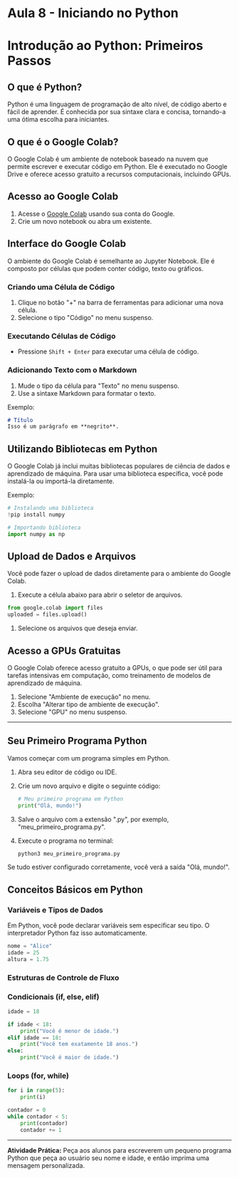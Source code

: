 # Aula 8 - Iniciando no Python

# Introdução ao Python: Primeiros Passos

## O que é Python?

Python é uma linguagem de programação de alto nível, de código aberto e fácil de aprender. É conhecida por sua sintaxe clara e concisa, tornando-a uma ótima escolha para iniciantes.

## O que é o Google Colab?

O Google Colab é um ambiente de notebook baseado na nuvem que permite escrever e executar código em Python. Ele é executado no Google Drive e oferece acesso gratuito a recursos computacionais, incluindo GPUs.

## Acesso ao Google Colab

1. Acesse o [Google Colab](https://colab.research.google.com/) usando sua conta do Google.
2. Crie um novo notebook ou abra um existente.

## Interface do Google Colab

O ambiente do Google Colab é semelhante ao Jupyter Notebook. Ele é composto por células que podem conter código, texto ou gráficos.

### Criando uma Célula de Código

1. Clique no botão "+" na barra de ferramentas para adicionar uma nova célula.
2. Selecione o tipo "Código" no menu suspenso.

### Executando Células de Código

- Pressione `Shift + Enter` para executar uma célula de código.

### Adicionando Texto com o Markdown

1. Mude o tipo da célula para "Texto" no menu suspenso.
2. Use a sintaxe Markdown para formatar o texto.

Exemplo:

```markdown
# Título
Isso é um parágrafo em **negrito**.

```

## Utilizando Bibliotecas em Python

O Google Colab já inclui muitas bibliotecas populares de ciência de dados e aprendizado de máquina. Para usar uma biblioteca específica, você pode instalá-la ou importá-la diretamente.

Exemplo:

```python
# Instalando uma biblioteca
!pip install numpy

# Importando biblioteca
import numpy as np

```

## Upload de Dados e Arquivos

Você pode fazer o upload de dados diretamente para o ambiente do Google Colab.

1. Execute a célula abaixo para abrir o seletor de arquivos.

```python
from google.colab import files
uploaded = files.upload()

```

1. Selecione os arquivos que deseja enviar.

## Acesso a GPUs Gratuitas

O Google Colab oferece acesso gratuito a GPUs, o que pode ser útil para tarefas intensivas em computação, como treinamento de modelos de aprendizado de máquina.

1. Selecione "Ambiente de execução" no menu.
2. Escolha "Alterar tipo de ambiente de execução".
3. Selecione "GPU" no menu suspenso.

---

## Seu Primeiro Programa Python

Vamos começar com um programa simples em Python.

1. Abra seu editor de código ou IDE.
2. Crie um novo arquivo e digite o seguinte código:
    
    ```python
    # Meu primeiro programa em Python
    print("Olá, mundo!")
    
    ```
    
3. Salve o arquivo com a extensão ".py", por exemplo, "meu_primeiro_programa.py".
4. Execute o programa no terminal:
    
    ```bash
    python3 meu_primeiro_programa.py
    
    ```
    

Se tudo estiver configurado corretamente, você verá a saída "Olá, mundo!".

## Conceitos Básicos em Python

### Variáveis e Tipos de Dados

Em Python, você pode declarar variáveis sem especificar seu tipo. O interpretador Python faz isso automaticamente.

```python
nome = "Alice"
idade = 25
altura = 1.75

```

### Estruturas de Controle de Fluxo

### Condicionais (if, else, elif)

```python
idade = 18

if idade < 18:
    print("Você é menor de idade.")
elif idade == 18:
    print("Você tem exatamente 18 anos.")
else:
    print("Você é maior de idade.")

```

### Loops (for, while)

```python
for i in range(5):
    print(i)

contador = 0
while contador < 5:
    print(contador)
    contador += 1

```

---

**Atividade Prática:**
Peça aos alunos para escreverem um pequeno programa Python que peça ao usuário seu nome e idade, e então imprima uma mensagem personalizada.
